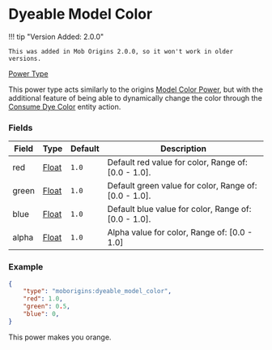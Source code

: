 # Dyeable Model Color 
!!! tip "Version Added: 2.0.0"

    This was added in Mob Origins 2.0.0, so it won't work in older versions.
[Power Type](../power_types.md)

This power type acts similarly to the origins [Model Color Power](https://origins.readthedocs.io/en/latest/types/power_types/model_color/), but with the additional feature of being able to dynamically change the color through the [Consume Dye Color](../actions/entity/consume_dye_color.md) entity action.

### Fields


Field  | Type | Default | Description
-------|------|---------|-------------
red | [Float](https://origins.readthedocs.io/en/latest/types/data_types/float) | `1.0` | Default red value for color, Range of: [0.0 - 1.0].
green | [Float](https://origins.readthedocs.io/en/latest/types/data_types/float) | `1.0` | Default green value for color, Range of: [0.0 - 1.0].
blue | [Float](https://origins.readthedocs.io/en/latest/types/data_types/float) | `1.0` | Default blue value for color, Range of: [0.0 - 1.0].
alpha | [Float](https://origins.readthedocs.io/en/latest/types/data_types/float) | `1.0` | Alpha value for color, Range of: [0.0 - 1.0]

### Example

```json
{
    "type": "moborigins:dyeable_model_color",
    "red": 1.0,
    "green": 0.5,
    "blue": 0,
}
```
This power makes you orange.
